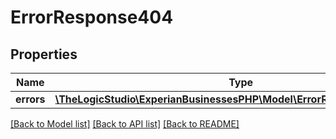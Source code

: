 # ErrorResponse404

## Properties
Name | Type | Description | Notes
------------ | ------------- | ------------- | -------------
**errors** | [**\TheLogicStudio\ExperianBusinessesPHP\Model\ErrorResponse404Errors[]**](ErrorResponse404Errors.md) | errors | [optional] 

[[Back to Model list]](../README.md#documentation-for-models) [[Back to API list]](../README.md#documentation-for-api-endpoints) [[Back to README]](../README.md)


